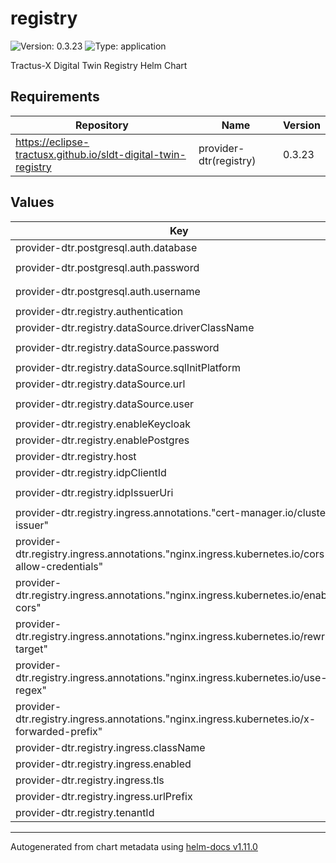<!-- 
  Tractus-X - Digital Product Passport Application 
 
  Copyright (c) 2022, 2024 BASF SE, BMW AG, Henkel AG & Co. KGaA
  Copyright (c) 2022, 2024 Contributors to the Eclipse Foundation

  See the NOTICE file(s) distributed with this work for additional
  information regarding copyright ownership.
 
  This program and the accompanying materials are made available under the
  terms of the Apache License, Version 2.0 which is available at
  https://www.apache.org/licenses/LICENSE-2.0.
 
  Unless required by applicable law or agreed to in writing, software
  distributed under the License is distributed on an "AS IS" BASIS
  WITHOUT WARRANTIES OR CONDITIONS OF ANY KIND,
  either express or implied. See the
  License for the specific language govern in permissions and limitations
  under the License.
 
  SPDX-License-Identifier: Apache-2.0
-->

# registry

![Version: 0.3.23](https://img.shields.io/badge/Version-0.3.23-informational?style=flat-square) ![Type: application](https://img.shields.io/badge/Type-application-informational?style=flat-square)

Tractus-X Digital Twin Registry Helm Chart

## Requirements

| Repository | Name | Version |
|------------|------|---------|
| https://eclipse-tractusx.github.io/sldt-digital-twin-registry | provider-dtr(registry) | 0.3.23 |

## Values

| Key | Type | Default | Description |
|-----|------|---------|-------------|
| provider-dtr.postgresql.auth.database | string | `"default-database"` |  |
| provider-dtr.postgresql.auth.password | string | `"<path:material-pass/data/dev/aasregistry/database.password>"` |  |
| provider-dtr.postgresql.auth.username | string | `"<path:material-pass/data/dev/aasregistry/database.user>"` |  |
| provider-dtr.registry.authentication | bool | `false` |  |
| provider-dtr.registry.dataSource.driverClassName | string | `"org.postgresql.Driver"` |  |
| provider-dtr.registry.dataSource.password | string | `"<path:material-pass/data/dev/aasregistry/database.password>"` |  |
| provider-dtr.registry.dataSource.sqlInitPlatform | string | `"pg"` |  |
| provider-dtr.registry.dataSource.url | string | `"jdbc:postgresql://registry:5432"` |  |
| provider-dtr.registry.dataSource.user | string | `"<path:material-pass/data/dev/aasregistry/database.user>"` |  |
| provider-dtr.registry.enableKeycloak | bool | `false` |  |
| provider-dtr.registry.enablePostgres | bool | `true` |  |
| provider-dtr.registry.host | string | `"materialpass.int.demo.catena-x.net"` |  |
| provider-dtr.registry.idpClientId | string | `"Cl13-CX-Battery"` |  |
| provider-dtr.registry.idpIssuerUri | string | `"https://centralidp.int.demo.catena-x.net/auth/realms/CX-Central"` |  |
| provider-dtr.registry.ingress.annotations."cert-manager.io/cluster-issuer" | string | `"selfsigned-cluster-issuer"` |  |
| provider-dtr.registry.ingress.annotations."nginx.ingress.kubernetes.io/cors-allow-credentials" | string | `"true"` |  |
| provider-dtr.registry.ingress.annotations."nginx.ingress.kubernetes.io/enable-cors" | string | `"true"` |  |
| provider-dtr.registry.ingress.annotations."nginx.ingress.kubernetes.io/rewrite-target" | string | `"/$2"` |  |
| provider-dtr.registry.ingress.annotations."nginx.ingress.kubernetes.io/use-regex" | string | `"true"` |  |
| provider-dtr.registry.ingress.annotations."nginx.ingress.kubernetes.io/x-forwarded-prefix" | string | `"/semantics/registry"` |  |
| provider-dtr.registry.ingress.className | string | `"nginx"` |  |
| provider-dtr.registry.ingress.enabled | bool | `true` |  |
| provider-dtr.registry.ingress.tls | bool | `true` |  |
| provider-dtr.registry.ingress.urlPrefix | string | `"/semantics/registry"` |  |
| provider-dtr.registry.tenantId | string | `"default-tenant"` |  |

----------------------------------------------
Autogenerated from chart metadata using [helm-docs v1.11.0](https://github.com/norwoodj/helm-docs/releases/v1.11.0)

